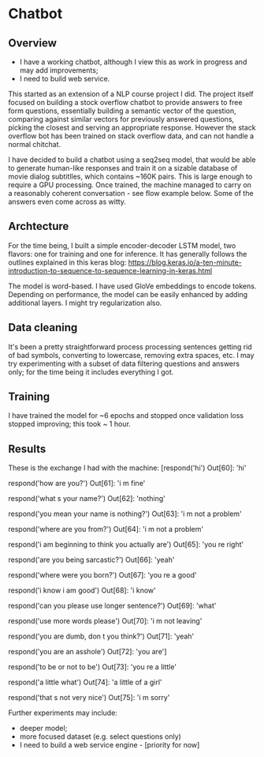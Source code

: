 # Chatbot

## Overview

- I have a working chatbot, although I view this as work in progress and may add improvements;
- I need to build web service.

This started as an extension of a NLP course project I did. The project itself focused on building a stock overflow chatbot to provide answers to free form questions, essentially building a semantic vector of the question, comparing against similar vectors for previously answered questions, picking the closest and serving an appropriate response. However the stack overflow bot has been trained on stack overflow data, and can not handle a normal chitchat. 

I have decided to build a chatbot using a seq2seq model, that would be able to generate human-like responses and train it on a sizable database of movie dialog subtitlles, which contains ~160K pairs. This is large enough to require a GPU processing. Once trained, the machine managed to carry on a reasonably coherent conversation - see flow example below. Some of the answers even come across as witty.


## Archtecture

For the time being, I built a simple encoder-decoder LSTM model, two flavors: one for training and one for inference. It has generally follows the outlines explained in this keras blog:
https://blog.keras.io/a-ten-minute-introduction-to-sequence-to-sequence-learning-in-keras.html

The model is word-based. I have used GloVe embeddings to encode tokens. Depending on performance, the model can be easily enhanced by adding additional layers. I might try regularization also.


## Data cleaning

It's been a pretty straightforward process processing sentences getting rid of bad symbols, converting to lowercase, removing extra spaces, etc. I may try experimenting with a subset of data filtering questions and answers only; for the time being it includes everything I got.

## Training

I have trained the model for ~6 epochs and stopped once validation loss stopped improving; this took ~ 1 hour.



## Results

These is the exchange I had with the machine:
[respond('hi')
Out[60]: 'hi'

respond('how are you?')
Out[61]: 'i m fine'

respond('what s your name?')
Out[62]: 'nothing'

respond('you mean your name is nothing?')
Out[63]: 'i m not a problem'

respond('where are you from?')
Out[64]: 'i m not a problem'

respond('i am beginning to think you actually are')
Out[65]: 'you re right'

respond('are you being sarcastic?')
Out[66]: 'yeah'

respond('where were you born?')
Out[67]: 'you re a good'

respond('i know i am good')
Out[68]: 'i know'

respond('can you please use longer sentence?')
Out[69]: 'what'

respond('use more words please')
Out[70]: 'i m not leaving'

respond('you are dumb, don t you think?')
Out[71]: 'yeah'

respond('you are an asshole')
Out[72]: 'you are']

respond('to be or not to be')
Out[73]: 'you re a little'

respond('a little what')
Out[74]: 'a little of a girl'

respond('that s not very nice')
Out[75]: 'i m sorry'


Further experiments may include:
- deeper model;
- more focused dataset (e.g. select questions only)
- I need to build a web service engine - [priority for now]

